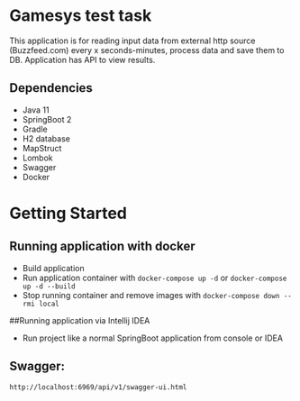 # Gamesys test task

This application is for reading input data from external http source (Buzzfeed.com)  every x seconds-minutes, process data and save them to DB.
Application has API to view results.

## Dependencies

* Java 11
* SpringBoot 2
* Gradle
* H2 database
* MapStruct
* Lombok
* Swagger
* Docker


# Getting Started
## Running application with docker
* Build application
* Run application container with `docker-compose up -d` or `docker-compose up -d --build`
* Stop running container and remove images with `docker-compose down --rmi local`

##Running application via Intellij IDEA
* Run project like a normal SpringBoot application from console or IDEA

## Swagger:
`http://localhost:6969/api/v1/swagger-ui.html`